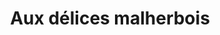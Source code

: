 ---
title: "Aux délices malherbois"
url: /la-haye-malherbe/aux-delices-malherbois/
shop: Bäckerei
---
